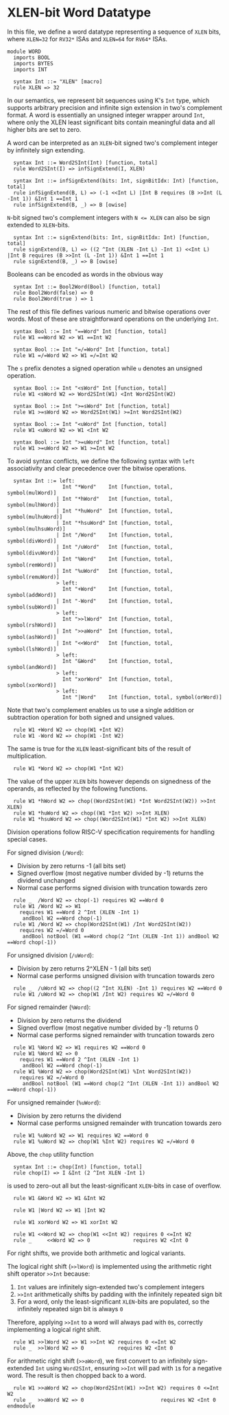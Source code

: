 # XLEN-bit Word Datatype
In this file, we define a word datatype representing a sequence of `XLEN` bits, where `XLEN=32` for `RV32*` ISAs and `XLEN=64` for `RV64*` ISAs.
```k
module WORD
  imports BOOL
  imports BYTES
  imports INT

  syntax Int ::= "XLEN" [macro]
  rule XLEN => 32
```
In our semantics, we represent bit sequences using K's `Int` type, which supports arbitrary precision and infinite sign extension in two's complement format. A word is essentially an unsigned integer wrapper around `Int`, where only the XLEN least significant bits contain meaningful data and all higher bits are set to zero.

A word can be interpreted as an `XLEN`-bit signed two's complement integer by infinitely sign extending.
```k
  syntax Int ::= Word2SInt(Int) [function, total]
  rule Word2SInt(I) => infSignExtend(I, XLEN)

  syntax Int ::= infSignExtend(bits: Int, signBitIdx: Int) [function, total]
  rule infSignExtend(B, L) => (-1 <<Int L) |Int B requires (B >>Int (L -Int 1)) &Int 1 ==Int 1
  rule infSignExtend(B, _) => B [owise]
```
`N`-bit signed two's complement integers with `N <= XLEN` can also be sign extended to `XLEN`-bits.
```k
  syntax Int ::= signExtend(bits: Int, signBitIdx: Int) [function, total]
  rule signExtend(B, L) => ((2 ^Int (XLEN -Int L) -Int 1) <<Int L) |Int B requires (B >>Int (L -Int 1)) &Int 1 ==Int 1
  rule signExtend(B, _) => B [owise]
```
Booleans can be encoded as words in the obvious way
```k
  syntax Int ::= Bool2Word(Bool) [function, total]
  rule Bool2Word(false) => 0
  rule Bool2Word(true ) => 1
```
The rest of this file defines various numeric and bitwise operations over words. Most of these are straightforward operations on the underlying `Int`.
```k
  syntax Bool ::= Int "==Word" Int [function, total]
  rule W1 ==Word W2 => W1 ==Int W2

  syntax Bool ::= Int "=/=Word" Int [function, total]
  rule W1 =/=Word W2 => W1 =/=Int W2
```
The `s` prefix denotes a signed operation while `u` denotes an unsigned operation.
```k
  syntax Bool ::= Int "<sWord" Int [function, total]
  rule W1 <sWord W2 => Word2SInt(W1) <Int Word2SInt(W2)

  syntax Bool ::= Int ">=sWord" Int [function, total]
  rule W1 >=sWord W2 => Word2SInt(W1) >=Int Word2SInt(W2)

  syntax Bool ::= Int "<uWord" Int [function, total]
  rule W1 <uWord W2 => W1 <Int W2

  syntax Bool ::= Int ">=uWord" Int [function, total]
  rule W1 >=uWord W2 => W1 >=Int W2
```
To avoid syntax conflicts, we define the following syntax with `left` associativity and clear precedence over the bitwise operations.
```k
  syntax Int ::= left:
                  Int "*Word"    Int [function, total, symbol(mulWord)]
                | Int "*hWord"   Int [function, total, symbol(mulhWord)]
                | Int "*huWord"  Int [function, total, symbol(mulhuWord)]
                | Int "*hsuWord" Int [function, total, symbol(mulhsuWord)]
                | Int "/Word"    Int [function, total, symbol(divWord)]
                | Int "/uWord"   Int [function, total, symbol(divuWord)]
                | Int "%Word"    Int [function, total, symbol(remWord)]
                | Int "%uWord"   Int [function, total, symbol(remuWord)]
                > left:
                  Int "+Word"    Int [function, total, symbol(addWord)]
                | Int "-Word"    Int [function, total, symbol(subWord)]
                > left:
                  Int ">>lWord"  Int [function, total, symbol(rshWord)]
                | Int ">>aWord"  Int [function, total, symbol(ashWord)]
                | Int "<<Word"   Int [function, total, symbol(lshWord)]
                > left:
                  Int "&Word"    Int [function, total, symbol(andWord)]
                > left:
                  Int "xorWord"  Int [function, total, symbol(xorWord)]
                > left:
                  Int "|Word"    Int [function, total, symbol(orWord)]
```
Note that two's complement enables us to use a single addition or subtraction operation for both signed and unsigned values.
```k
  rule W1 +Word W2 => chop(W1 +Int W2)
  rule W1 -Word W2 => chop(W1 -Int W2)
```
The same is true for the `XLEN` least-significant bits of the result of multiplication.
```k
  rule W1 *Word W2 => chop(W1 *Int W2)
```
The value of the upper `XLEN` bits however depends on signedness of the operands, as reflected by the following functions.
```k
  rule W1 *hWord W2 => chop((Word2SInt(W1) *Int Word2SInt(W2)) >>Int XLEN)
  rule W1 *huWord W2 => chop((W1 *Int W2) >>Int XLEN)
  rule W1 *hsuWord W2 => chop((Word2SInt(W1) *Int W2) >>Int XLEN)
```
Division operations follow RISC-V specification requirements for handling special cases.

For signed division (`/Word`):
- Division by zero returns -1 (all bits set)
- Signed overflow (most negative number divided by -1) returns the dividend unchanged
- Normal case performs signed division with truncation towards zero
```k
  rule _  /Word W2 => chop(-1) requires W2 ==Word 0
  rule W1 /Word W2 => W1 
    requires W1 ==Word 2 ^Int (XLEN -Int 1)
     andBool W2 ==Word chop(-1)
  rule W1 /Word W2 => chop(Word2SInt(W1) /Int Word2SInt(W2)) 
    requires W2 =/=Word 0 
     andBool notBool (W1 ==Word chop(2 ^Int (XLEN -Int 1)) andBool W2 ==Word chop(-1))
```
For unsigned division (`/uWord`):
- Division by zero returns 2^XLEN - 1 (all bits set)
- Normal case performs unsigned division with truncation towards zero
```k
  rule _  /uWord W2 => chop((2 ^Int XLEN) -Int 1) requires W2 ==Word 0
  rule W1 /uWord W2 => chop(W1 /Int W2) requires W2 =/=Word 0
```
For signed remainder (`%Word`):
- Division by zero returns the dividend
- Signed overflow (most negative number divided by -1) returns 0
- Normal case performs signed remainder with truncation towards zero
```k
  rule W1 %Word W2 => W1 requires W2 ==Word 0
  rule W1 %Word W2 => 0 
    requires W1 ==Word 2 ^Int (XLEN -Int 1)
     andBool W2 ==Word chop(-1)
  rule W1 %Word W2 => chop(Word2SInt(W1) %Int Word2SInt(W2)) 
    requires W2 =/=Word 0 
     andBool notBool (W1 ==Word chop(2 ^Int (XLEN -Int 1)) andBool W2 ==Word chop(-1))
```
For unsigned remainder (`%uWord`):
- Division by zero returns the dividend
- Normal case performs unsigned remainder with truncation towards zero
```k
  rule W1 %uWord W2 => W1 requires W2 ==Word 0
  rule W1 %uWord W2 => chop(W1 %Int W2) requires W2 =/=Word 0
```
Above, the `chop` utility function
```k
  syntax Int ::= chop(Int) [function, total]
  rule chop(I) => I &Int (2 ^Int XLEN -Int 1)
```
is used to zero-out all but the least-significant `XLEN`-bits in case of overflow.
```k
  rule W1 &Word W2 => W1 &Int W2

  rule W1 |Word W2 => W1 |Int W2

  rule W1 xorWord W2 => W1 xorInt W2

  rule W1 <<Word W2 => chop(W1 <<Int W2) requires 0 <=Int W2
  rule _     <<Word W2 => 0              requires W2 <Int 0
```
For right shifts, we provide both arithmetic and logical variants.

The logical right shift (`>>lWord`) is implemented using the arithmetic right shift operator `>>Int` because:
1. `Int` values are infinitely sign-extended two's complement integers
2. `>>Int` arithmetically shifts by padding with the infinitely repeated sign bit
3. For a word, only the least-significant `XLEN`-bits are populated, so the infinitely repeated sign bit is always `0`

Therefore, applying `>>Int` to a word will always pad with `0`s, correctly implementing a logical right shift.
```k
  rule W1 >>lWord W2 => W1 >>Int W2 requires 0 <=Int W2
  rule _  >>lWord W2 => 0           requires W2 <Int 0
```
For arithmetic right shift (`>>aWord`), we first convert to an infinitely sign-extended `Int` using `Word2SInt`, ensuring `>>Int` will pad with `1`s for a negative word. The result is then chopped back to a word.
```k
  rule W1 >>aWord W2 => chop(Word2SInt(W1) >>Int W2) requires 0 <=Int W2
  rule _  >>aWord W2 => 0                         requires W2 <Int 0
endmodule
```
